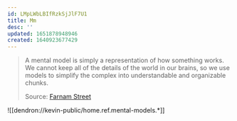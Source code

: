 ```yaml
---
id: LMpLWbLBIfRzkSjJlF7U1
title: Mm
desc: ''
updated: 1651878948946
created: 1640923677429
---
```


> A mental model is simply a representation of how something works. We cannot keep all of the details of the world in our brains, so we use models to simplify the complex into understandable and organizable chunks.
> 
> Source: [Farnam Street](https://fs.blog/mental-models/#what_are_mental_models)


![[dendron://kevin-public/home.ref.mental-models.*]]


<!-- ### Gremlins
.
- personality are not gremlins. gremlins are something outside of you
- source:  -->

